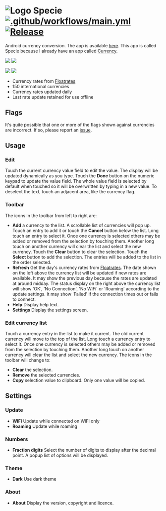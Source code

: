 # ![Logo](src/main/res/drawable-hdpi/ic_launcher.png) Specie [![.github/workflows/main.yml](https://github.com/billthefarmer/currency/workflows/.github/workflows/main.yml/badge.svg)](https://github.com/billthefarmer/specie/actions) [![Release](https://img.shields.io/github/release/billthefarmer/specie.svg?logo=github)](https://github.com/billthefarmer/specie/releases)

Android currency conversion. The app is available [here](https://github.com/billthefarmer/specie/releases). This app is called Specie because I already have an app called [Currency](https://github.com/billthefarmer/currency).

![](https://raw.githubusercontent.com/billthefarmer/billthefarmer.github.io/master/images/specie/specie.png) ![](https://raw.githubusercontent.com/billthefarmer/billthefarmer.github.io/master/images/specie/choose.png)

![](https://raw.githubusercontent.com/billthefarmer/billthefarmer.github.io/master/images/specie/settings.png) ![](https://raw.githubusercontent.com/billthefarmer/billthefarmer.github.io/master/images/specie/about.png)

 * Currency rates from [Floatrates](https://www.floatrates.com)
 * 150 international currencies
 * Currency rates updated daily
 * Last rate update retained for use offline

## Flags
It's quite possible that one or more of the flags shown against
currencies are incorrect. If so, please report an
[issue](https://github.com/billthefarmer/specie/issues).

## Usage
### Edit
Touch the current currency value field to edit the value. The display
will be updated dynamically as you type. Touch the **Done** button on
the numeric keypad to update the value field.  The whole value field
is selected by default when touched so it will be overwritten by
typing in a new value. To deselect the text, touch an adjacent area,
like the currency flag.

### Toolbar
The icons in the toolbar from left to right are:
* **Add** a currency to the list. A scrollable list of currencies will
   pop up. Touch an entry to add it or touch the **Cancel** button
   below the list. Long touch an entry to select it. Once one currency
   is selected others may be added or removed from the selection by
   touching them. Another long touch on another currency will clear
   the list and select the new currency. Touch the **Clear** button to
   clear the selection. Touch the **Select** button to add the
   selection. The entries will be added to the list in the order
   selected.
* **Refresh** Get the day's currency rates from
  [Floatrates](https://www.floatrates.com). The date shown on the left
  above the currency list will be updated if new rates are
  available. It may show the previous day because the rates are
  updated at around midday. The status display on the right above
  the currency list will show 'OK', 'No Connection', 'No WiFi' or
  'Roaming' according to the update settings. It may show 'Failed' if
  the connection times out or fails to connect.
* **Help** Display help text.
* **Settings** Display the settings screen.

### Edit currency list
Touch a currency entry in the list to make it current. The old current
currency will move to the top of the list. Long touch a currency entry
to select it. Once one currency is selected others may be added or
removed from the selection by touching them. Another long touch on
another currency will clear the list and select the new currency. The
icons in the toolbar will change to:
* **Clear** the selection.
* **Remove** the selected currencies.
* **Copy** selection value to clipboard. Only one value will be copied.

## Settings
### Update
* **WiFi** Update while connected on WiFi only
* **Roaming** Update while roaming

### Numbers
* **Fraction digits** Select the number of digits to display after the
  decimal point. A popup list of options will be displayed.

### Theme
* **Dark** Use dark theme

### About
* **About** Display the version, copyright and licence.
